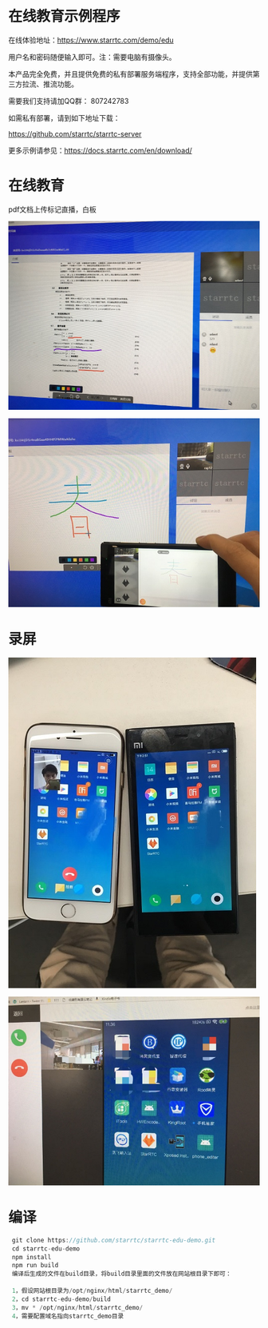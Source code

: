 # 在线教育示例程序

在线体验地址：https://www.starrtc.com/demo/edu

用户名和密码随便输入即可。注：需要电脑有摄像头。


本产品完全免费，并且提供免费的私有部署服务端程序，支持全部功能，并提供第三方拉流、推流功能。

需要我们支持请加QQ群： 807242783

如需私有部署，请到如下地址下载：

https://github.com/starrtc/starrtc-server

更多示例请参见：https://docs.starrtc.com/en/download/


在线教育
==
pdf文档上传标记直播，白板

![edu_pdf](assets/edu_pdf.jpg)

![edu_whiteboard](assets/edu_whiteboard.jpg)

录屏
==

![screen_phone](assets/screen_phone.jpg)

![screen_web](assets/screen_web.jpg)



# 编译
```java
 git clone https://github.com/starrtc/starrtc-edu-demo.git
 cd starrtc-edu-demo
 npm install
 npm run build
 编译后生成的文件在build目录，将build目录里面的文件放在网站根目录下即可：
 
 1，假设网站根目录为/opt/nginx/html/starrtc_demo/ 
 2，cd starrtc-edu-demo/build
 3，mv * /opt/nginx/html/starrtc_demo/
 4，需要配置域名指向starrtc_demo目录
```